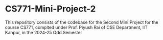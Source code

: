 # CS771-Mini-Project-2
This repository consists of the codebase for the Second Mini Project for the course CS771, complted under Prof. Piyush Rai of CSE Department, IIT Kanpur, in the 2024-25 Odd Semester
